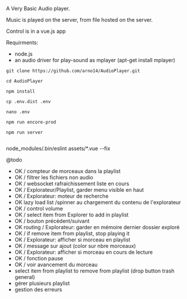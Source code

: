 A Very Basic Audio player.

Music is played on the server, from file hosted on the server.

Control is in a vue.js app

Requirments:

- node.js
- an audio driver for play-sound as mplayer (apt-get install mplayer)

```
git clone https://github.com/arno14/AudioPlayer.git

cd AudioPlayer

npm install

cp .env.dist .env

nano .env

npm run encore-prod

npm run server


```

node_modules/.bin/eslint assets/\*.vue --fix

@todo

- OK / compteur de morceaux dans la playlist
- OK / filtrer les fichiers non audio
- OK / websocket rafraichissement liste en cours
- OK / Explorateur/Playlist, garder menu visible en haut
- OK / Explorateur: moteur de recherche
- OK lazy load list /spinner au chargement du contenu de l'explorateur
- OK / control volume
- OK / select item from Explorer to add in playlist
- OK / bouton précédent/suivant
- OK routing / Explorateur: garder en mémoire dernier dossier exploré
- OK / if remove item from playlist, stop playing it
- OK / Explorateur: afficher si morceau en playlist
- OK / message sur ajout (color sur nbre morceaux)
- OK / Explorateur: afficher si morceau en cours de lecture
- OK / fonction pause
- OK / voir avancement du morceau
- select item from playlist to remove from playlist (drop button trash general)
- gérer plusieurs playlist
- gestion des erreurs
